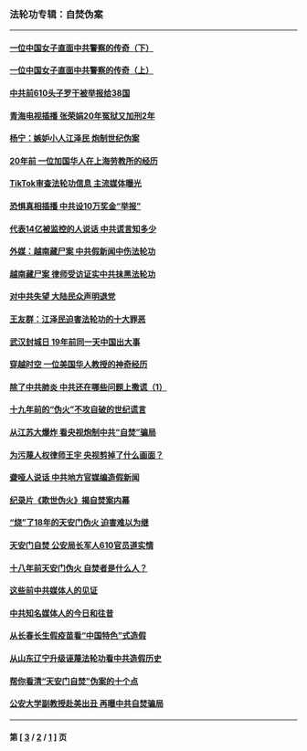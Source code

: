 ### 法轮功专辑：自焚伪案
---
#### [一位中国女子直面中共警察的传奇（下）](../../pages/nf5562/n12989706.md?06030430) 
#### [一位中国女子直面中共警察的传奇（上）](../../pages/nf5562/n12985072.md?06030430) 
#### [中共前610头子罗干被举报给38国](../../pages/nf5562/n12975419.md?06030430) 
#### [青海电视插播 张荣娟20年冤狱又加刑2年](../../pages/nf5562/n12738166.md?06030430) 
#### [杨宁：嫉妒小人江泽民 炮制世纪伪案](../../pages/nf5562/n12724108.md?06030430) 
#### [20年前 一位加国华人在上海劳教所的经历](../../pages/nf5562/n12707932.md?06030430) 
#### [TikTok审查法轮功信息 主流媒体曝光](../../pages/nf5562/n12362336.md?06030430) 
#### [恐惧真相插播 中共设10万奖金“举报”](../../pages/nf5562/n12306396.md?06030430) 
#### [代表14亿被监控的人说话 中共谎言知多少](../../pages/nf5562/n12297484.md?06030430) 
#### [外媒：越南藏尸案 中共假新闻中伤法轮功](../../pages/nf5562/n12264411.md?06030430) 
#### [越南藏尸案 律师受访证实中共抹黑法轮功](../../pages/nf5562/n12261878.md?06030430) 
#### [对中共失望 大陆民众声明退党](../../pages/nf5562/n12187315.md?06030430) 
#### [王友群：江泽民迫害法轮功的十大罪恶](../../pages/nf5562/n12169074.md?06030430) 
#### [武汉封城日 19年前同一天中国出大事](../../pages/nf5562/n12150901.md?06030430) 
#### [穿越时空  一位美国华人教授的神奇经历](../../pages/nf5562/n12097460.md?06030430) 
#### [除了中共肺炎 中共还在哪些问题上撒谎（1）](../../pages/nf5562/n11955770.md?06030430) 
#### [十九年前的“伪火”不攻自破的世纪谎言](../../pages/nf5562/n11813238.md?06030430) 
#### [从江苏大爆炸 看央视炮制中共“自焚”骗局](../../pages/nf5562/n11140275.md?06030430) 
#### [为污蔑人权律师王宇 央视剪掉了什么画面？](../../pages/nf5562/n11130142.md?06030430) 
#### [聋哑人说话 中共地方官媒编造假新闻](../../pages/nf5562/n11006067.md?06030430) 
#### [纪录片《欺世伪火》揭自焚案内幕](../../pages/nf5562/n11002664.md?06030430) 
#### [“烧”了18年的天安门伪火 迫害难以为继](../../pages/nf5562/n10996660.md?06030430) 
#### [天安门自焚 公安局长军人610官员道实情](../../pages/nf5562/n10997098.md?06030430) 
#### [十八年前天安门伪火 自焚者是什么人？](../../pages/nf5562/n10996556.md?06030430) 
#### [这些前中共媒体人的见证](../../pages/nf5562/n10845276.md?06030430) 
#### [中共知名媒体人的今日和往昔](../../pages/nf5562/n10843569.md?06030430) 
#### [从长春长生假疫苗看“中国特色”式造假](../../pages/nf5562/n10684053.md?06030430) 
#### [从山东辽宁升级诬蔑法轮功看中共造假历史](../../pages/nf5562/n10668272.md?06030430) 
#### [帮你看清“天安门自焚”伪案的十个点](../../pages/nf5562/n10554707.md?06030430) 
#### [公安大学副教授赴美出丑 再曝中共自焚骗局](../../pages/nf5562/n10558434.md?06030430) 

---
#### 第 [ [3](./3.md?06030430) / [2](./2.md?06030430) / [1](./1.md?06030430) ] 页

